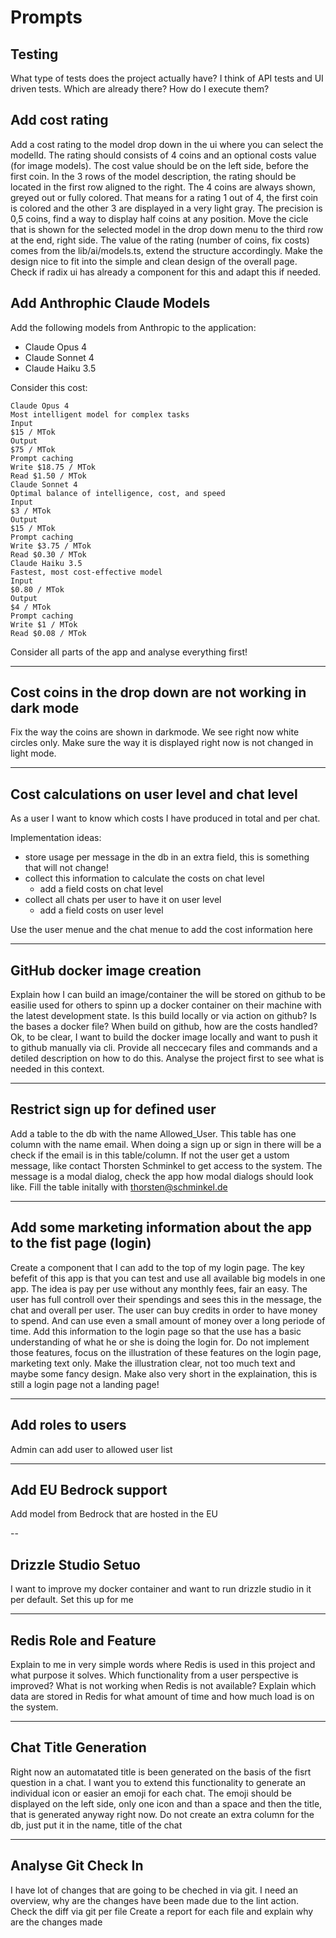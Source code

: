 # Prompts

## Testing

What type of tests does the project actually have?
I think of API tests and UI driven tests. Which are already there?
How do I execute them?


##  Add cost rating

Add a cost rating to the model drop down in the ui where you can select the modelId.
The rating should consists of 4 coins and an optional costs value (for image models).
The cost value should be on the left side, before the first coin.
In the 3 rows of the model description, the rating should be located in the first row aligned to the right.
The 4 coins are always shown, greyed out or fully colored. That means for a rating 1 out of 4,
the first coin is colored and the other 3 are displayed in a very light gray.
The precision is 0,5 coins, find a way to display half coins at any position.
Move the cicle that is shown for the selected model in the drop down menu to the third row at the end, right side.
The value of the rating (number of coins, fix costs) comes from the lib/ai/models.ts, extend the structure accordingly.
Make the design nice to fit into the simple and clean design of the overall page.
Check if radix ui has already a component for this and adapt this if needed.

## Add Anthrophic Claude Models

Add the following models from Anthropic to the application:
- Claude Opus 4
- Claude Sonnet 4
- Claude Haiku 3.5

Consider this cost:
```
Claude Opus 4
Most intelligent model for complex tasks
Input
$15 / MTok
Output
$75 / MTok
Prompt caching
Write $18.75 / MTok
Read $1.50 / MTok
Claude Sonnet 4
Optimal balance of intelligence, cost, and speed
Input
$3 / MTok
Output
$15 / MTok
Prompt caching
Write $3.75 / MTok
Read $0.30 / MTok
Claude Haiku 3.5
Fastest, most cost-effective model
Input
$0.80 / MTok
Output
$4 / MTok
Prompt caching
Write $1 / MTok
Read $0.08 / MTok
```

Consider all parts of the app and analyse everything first!

---

## Cost coins in the drop down are not working in dark mode

Fix the way the coins are shown in darkmode.
We see right now white circles only.
Make sure the way it is displayed right now is not changed in light mode.

---

## Cost calculations on user level and chat level

As a user I want to know which costs I have produced in total and per chat.

Implementation ideas:
- store usage per message in the db in an extra field, this is something that will not change!
- collect this information to calculate the costs on chat level
  - add a field costs on chat level
- collect all chats per user to have it on user level
  - add a field costs on user level

Use the user menue and the chat menue to add the cost information here

---

## GitHub docker image creation

Explain how I can build an image/container the will be stored on github to be easilie used for others to spinn up a docker container on their machine with the latest development state.
Is this build locally or via action on github?
Is the bases a docker file?
When build on github, how are the costs handled?
Ok, to be clear, I want to build the docker image locally and want to push it to github manually via cli.
Provide all neccecary files and commands and a detiled description on how to do this.
Analyse the project first to see what is needed in this context.

---

## Restrict sign up for defined user

Add a table to the db with the name Allowed_User.
This table has one column with the name email.
When doing a sign up or sign in there will be a check if the email is in this table/column.
If not the user get a ustom message, like contact Thorsten Schminkel to get access to the system.
The message is a modal dialog, check the app how modal dialogs should look like.
Fill the table initally with thorsten@schminkel.de

---

## Add some marketing information about the app to the fist page (login)

Create a component that I can add to the top of my login page.
The key befefit of this app is that you can test and use all available big models in one app.
The idea is pay per use without any monthly fees, fair an easy.
The user has full controll over their spendings and sees this in the message, the chat and overall per user.
The user can buy credits in order to have money to spend. And can use even a small amount of money over a long periode of time.
Add this information to the login page so that the use has a basic understanding of what he or she is doing the login for.
Do not implement those features, focus on the illustration of these features on the login page, marketing text only.
Make the illustration clear, not too much text and maybe some fancy design.
Make also very short in the explaination, this is still a login page not a landing page!

---

## Add roles to users

Admin can add user to allowed user list

---

## Add EU Bedrock support

Add model from Bedrock that are hosted in the EU

--

## Drizzle Studio Setuo

I want to improve my docker container and want to run drizzle studio in it per default. Set this up for me

---

## Redis Role and Feature

Explain to me in very simple words where Redis is used in this project and what purpose it solves.
Which functionality from a user perspective is improved?
What is not working when Redis is not available?
Explain which data are stored in Redis for what amount of time and how much load is on the system.

---

## Chat Title Generation

Right now an automatated title is been generated on the basis of the fisrt question in a chat.
I want you to extend this functionality to generate an individual icon or easier an emoji for each chat.
The emoji should be displayed on the left side, only one icon and than a space and then the title,
that is generated anyway right now.
Do not create an extra column for the db, just put it in the name, title of the chat

---

## Analyse Git Check In

I have lot of changes that are going to be cheched in via git.
I need an overview, why are the changes have been made due to the lint action.
Check the diff via git per file
Create a report for each file and explain why are the changes made